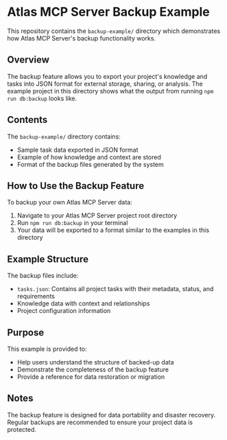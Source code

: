 # Atlas MCP Server Backup Example

This repository contains the `backup-example/` directory which demonstrates how Atlas MCP Server's backup functionality works.

## Overview

The backup feature allows you to export your project's knowledge and tasks into JSON format for external storage, sharing, or analysis. The example project in this directory shows what the output from running `npm run db:backup` looks like.

## Contents

The `backup-example/` directory contains:

- Sample task data exported in JSON format
- Example of how knowledge and context are stored
- Format of the backup files generated by the system

## How to Use the Backup Feature

To backup your own Atlas MCP Server data:

1. Navigate to your Atlas MCP Server project root directory
2. Run `npm run db:backup` in your terminal
3. Your data will be exported to a format similar to the examples in this directory

## Example Structure

The backup files include:

- `tasks.json`: Contains all project tasks with their metadata, status, and requirements
- Knowledge data with context and relationships
- Project configuration information

## Purpose

This example is provided to:

- Help users understand the structure of backed-up data
- Demonstrate the completeness of the backup feature
- Provide a reference for data restoration or migration

## Notes

The backup feature is designed for data portability and disaster recovery. Regular backups are recommended to ensure your project data is protected.
